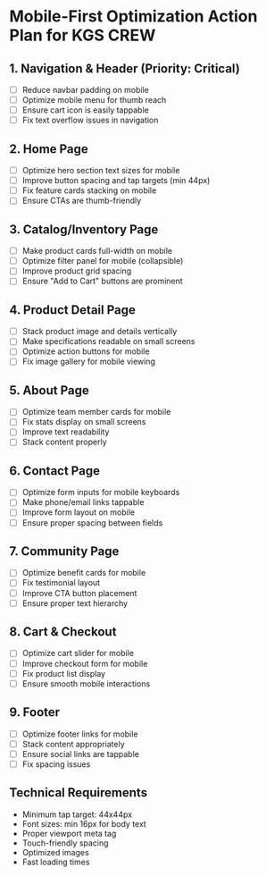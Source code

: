 # Mobile-First Optimization Action Plan for KGS CREW

## 1. Navigation & Header (Priority: Critical)
- [ ] Reduce navbar padding on mobile
- [ ] Optimize mobile menu for thumb reach
- [ ] Ensure cart icon is easily tappable
- [ ] Fix text overflow issues in navigation

## 2. Home Page
- [ ] Optimize hero section text sizes for mobile
- [ ] Improve button spacing and tap targets (min 44px)
- [ ] Fix feature cards stacking on mobile
- [ ] Ensure CTAs are thumb-friendly

## 3. Catalog/Inventory Page
- [ ] Make product cards full-width on mobile
- [ ] Optimize filter panel for mobile (collapsible)
- [ ] Improve product grid spacing
- [ ] Ensure "Add to Cart" buttons are prominent

## 4. Product Detail Page
- [ ] Stack product image and details vertically
- [ ] Make specifications readable on small screens
- [ ] Optimize action buttons for mobile
- [ ] Fix image gallery for mobile viewing

## 5. About Page
- [ ] Optimize team member cards for mobile
- [ ] Fix stats display on small screens
- [ ] Improve text readability
- [ ] Stack content properly

## 6. Contact Page
- [ ] Optimize form inputs for mobile keyboards
- [ ] Make phone/email links tappable
- [ ] Improve form layout on mobile
- [ ] Ensure proper spacing between fields

## 7. Community Page
- [ ] Optimize benefit cards for mobile
- [ ] Fix testimonial layout
- [ ] Improve CTA button placement
- [ ] Ensure proper text hierarchy

## 8. Cart & Checkout
- [ ] Optimize cart slider for mobile
- [ ] Improve checkout form for mobile
- [ ] Fix product list display
- [ ] Ensure smooth mobile interactions

## 9. Footer
- [ ] Optimize footer links for mobile
- [ ] Stack content appropriately
- [ ] Ensure social links are tappable
- [ ] Fix spacing issues

## Technical Requirements
- Minimum tap target: 44x44px
- Font sizes: min 16px for body text
- Proper viewport meta tag
- Touch-friendly spacing
- Optimized images
- Fast loading times